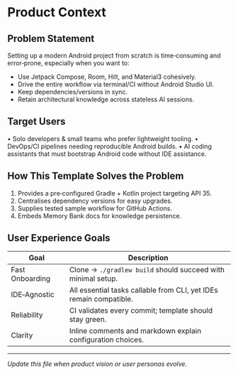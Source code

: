 # Product Context

## Problem Statement
Setting up a modern Android project from scratch is time‑consuming and error‑prone, especially when you want to:
* Use Jetpack Compose, Room, Hilt, and Material3 cohesively.
* Drive the entire workflow via terminal/CI without Android Studio UI.
* Keep dependencies/versions in sync.
* Retain architectural knowledge across stateless AI sessions.

## Target Users
• Solo developers & small teams who prefer lightweight tooling.
• DevOps/CI pipelines needing reproducible Android builds.
• AI coding assistants that must bootstrap Android code without IDE assistance.

## How This Template Solves the Problem
1. Provides a pre‑configured Gradle + Kotlin project targeting API 35.
2. Centralises dependency versions for easy upgrades.
3. Supplies tested sample workflow for GitHub Actions.
4. Embeds Memory Bank docs for knowledge persistence.

## User Experience Goals
| Goal | Description |
| ---- | ----------- |
| Fast Onboarding | Clone → `./gradlew build` should succeed with minimal setup. |
| IDE‑Agnostic | All essential tasks callable from CLI, yet IDEs remain compatible. |
| Reliability | CI validates every commit; template should stay green. |
| Clarity | Inline comments and markdown explain configuration choices. |

---
_Update this file when product vision or user personas evolve._ 